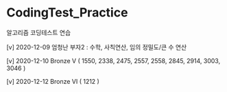 # CodingTest_Practice
알고리즘 코딩테스트 연습

[v] 2020-12-09 엄청난 부자2 : 수학, 사칙연산, 임의 정밀도/큰 수 연산

[v] 2020-12-10 Bronze V ( 1550, 2338, 2475, 2557, 2558, 2845, 2914, 3003, 3046 )

[v] 2020-12-12 Bronze VI ( 1212 )
